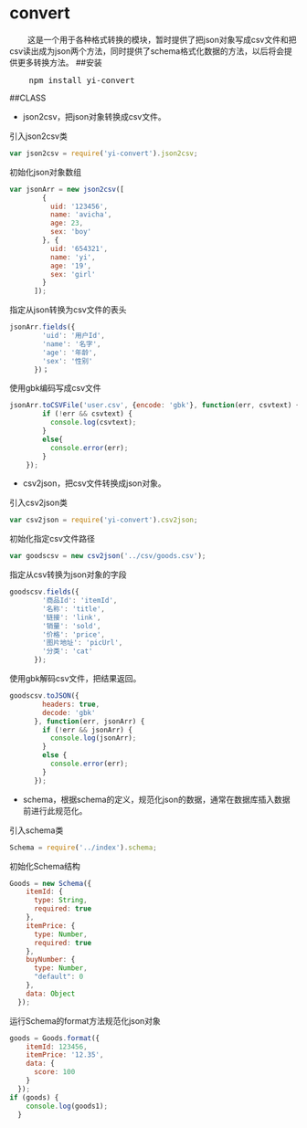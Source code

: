 convert
=======

&nbsp;&nbsp;&nbsp;&nbsp;&nbsp;&nbsp;&nbsp;&nbsp;这是一个用于各种格式转换的模块，暂时提供了把json对象写成csv文件和把csv读出成为json两个方法，同时提供了schema格式化数据的方法，以后将会提供更多转换方法。
##安装
<pre>
    npm install yi-convert
</pre>
##CLASS
* json2csv，把json对象转换成csv文件。

引入json2csv类

```javascript
var json2csv = require('yi-convert').json2csv;
```

初始化json对象数组

```javascript
var jsonArr = new json2csv([
        {
          uid: '123456',
          name: 'avicha',
          age: 23,
          sex: 'boy'
        }, {
          uid: '654321',
          name: 'yi',
          age: '19',
          sex: 'girl'
        }
      ]);
```

指定从json转换为csv文件的表头

```javascript
jsonArr.fields({
        'uid': '用户Id',
        'name': '名字',
        'age': '年龄',
        'sex': '性别'
      })；
```

使用gbk编码写成csv文件

```javascript
jsonArr.toCSVFile('user.csv', {encode: 'gbk'}, function(err, csvtext) {
        if (!err && csvtext) {
          console.log(csvtext);
        }
        else{
          console.error(err);
        }
    });
```
* csv2json，把csv文件转换成json对象。

引入csv2json类

```javascript
var csv2json = require('yi-convert').csv2json;
```

初始化指定csv文件路径

```javascript
var goodscsv = new csv2json('../csv/goods.csv');
```

指定从csv转换为json对象的字段

```javascript
goodscsv.fields({
        '商品Id': 'itemId',
        '名称': 'title',
        '链接': 'link',
        '销量': 'sold',
        '价格': 'price',
        '图片地址': 'picUrl',
        '分类': 'cat'
      });
```

使用gbk解码csv文件，把结果返回。

```javascript
goodscsv.toJSON({
        headers: true,
        decode: 'gbk'
      }, function(err, jsonArr) {
        if (!err && jsonArr) {
          console.log(jsonArr);
        }
        else {
          console.error(err);
        }
      });
```
* schema，根据schema的定义，规范化json的数据，通常在数据库插入数据前进行此规范化。

引入schema类

```javascript
Schema = require('../index').schema;
```

初始化Schema结构

```javascript
Goods = new Schema({
    itemId: {
      type: String,
      required: true
    },
    itemPrice: {
      type: Number,
      required: true
    },
    buyNumber: {
      type: Number,
      "default": 0
    },
    data: Object
  });
```

运行Schema的format方法规范化json对象

```javascript
goods = Goods.format({
    itemId: 123456,
    itemPrice: '12.35',
    data: {
      score: 100
    }
  });
if (goods) {
    console.log(goods1);
  }
```

